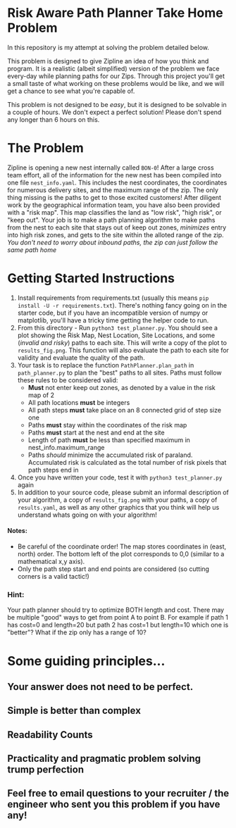 # Risk Aware Path Planner Take Home Problem
In this repository is my attempt at solving the problem detailed below. 

This problem is designed to give Zipline an idea of how you think and program.
It is a realistic (albeit simplified) version of the problem we face every-day
while planning paths for our Zips. Through this project you'll get a small taste of what
working on these problems would be like, and we will get a chance to see what you're capable
of.

This problem is not designed to be _easy_, but it is designed to be solvable in a couple
of hours. We don't expect a perfect solution! Please don't spend any longer than 6 hours on this.

# The Problem
Zipline is opening a new nest internally called `BON-0`! After a large cross team effort,
all of the information for the new nest has been compiled into one file `nest_info.yaml`.
This includes the nest coordinates, the coordinates for numerous delivery sites, and the maximum range of the zip.
The only thing missing is the paths to get to those excited customers!
After diligent work by the geographical information team, you have also been provided with a "risk map".
This map classifies the land as "low risk", "high risk", or "keep out".
Your job is to make a path planning algorithm to make paths from the nest to each site that stays out of
keep out zones, _minimizes_ entry into high risk zones, and gets to the site within the alloted range of the zip. _You don't need to worry about inbound paths, the zip can just follow the same path home_

# Getting Started Instructions

1. Install requirements from requirements.txt (usually this means `pip install -U -r requirements.txt`). There's nothing fancy going on in the starter code, but if you have an incompatible version of numpy or matplotlib, you'll have a tricky time getting the helper code to run.
2. From this directory - Run `python3 test_planner.py`. You should see a plot showing the Risk Map, Nest Location, Site Locations, and some (_invalid and risky_) paths to each site. This will write a copy of the plot to `results_fig.png`. This function will also evaluate the path to each site for validity and evaluate the quality of the path.
3. Your task is to replace the function `PathPlanner.plan_path` in `path_planner.py` to plan the "best" paths to all sites. Paths must follow these rules to be considered valid:
    - __Must__ not enter keep out zones, as denoted by a value in the risk map of 2
    - All path locations __must__ be integers
    - All path steps __must__ take place on an 8 connected grid of step size one
    - Paths __must__ stay within the coordinates of the risk map
    - Paths __must__ start at the nest and end at the site
    - Length of path __must__ be less than specified maximum in nest_info.maximum_range
    - Paths _should_ minimize the accumulated risk of paraland. Accumulated risk is calculated as the total number of risk pixels that path steps end in
4. Once you have written your code, test it with `python3 test_planner.py` again
5. In addition to your source code, please submit an informal description of your algorithm, a copy of `results_fig.png` with your paths, a copy of `results.yaml`, as well as any other graphics that you think will help us understand whats going on with your algorithm!


#### Notes:

- Be careful of the coordinate order! The map stores coordinates in (east, north) order. The bottom left of the plot corresponds to 0,0 (similar to a mathematical x,y axis).
-  Only the path step start and end points are considered (so cutting corners is a valid tactic!)
	
### Hint:
Your path planner should try to optimize BOTH length and cost. There may be multiple "good" ways to get from point A to point B. For example if path 1 has cost=0 and length=20 but path 2 has cost=1 but length=10 which one is "better"? What if the zip only has a range of 10?


# Some guiding principles...

## Your answer does not need to be perfect.

## Simple is better than complex

## Readability Counts

## Practicality and pragmatic problem solving trump perfection

## Feel free to email questions to your recruiter / the engineer who sent you this problem if you have any!
